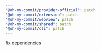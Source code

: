 ```yaml
---
"@oh-my-commit/provider-official": patch
"@oh-my-commit/extension": patch
"@oh-my-commit/webview": patch
"@oh-my-commit/shared": patch
"@oh-my-commit/cli": patch
---
```


fix dependencies
